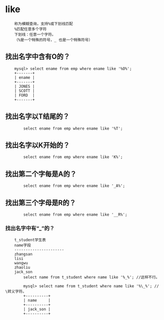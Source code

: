 # like 
		称为模糊查询，支持%或下划线匹配
		%匹配任意多个字符
		下划线：任意一个字符。
		（%是一个特殊的符号，_ 也是一个特殊符号）

## 		找出名字中含有O的？
		mysql> select ename from emp where ename like '%O%';
		+-------+
		| ename |
		+-------+
		| JONES |
		| SCOTT |
		| FORD  |
		+-------+

## 		找出名字以T结尾的？
			select ename from emp where ename like '%T';
			
## 		找出名字以K开始的？
			select ename from emp where ename like 'K%';

## 		找出第二个字每是A的？
			select ename from emp where ename like '_A%';
		
## 		找出第三个字母是R的？
			select ename from emp where ename like '__R%';
		


### 		找出名字中有“_”的？
		t_student学生表
		name字段
		----------------------
		zhangsan
		lisi
		wangwu
		zhaoliu
		jack_son
			select name from t_student where name like '%_%'; //这样不行。

			mysql> select name from t_student where name like '%\_%'; // \转义字符。
			+----------+
			| name     |
			+----------+
			| jack_son |
			+----------+
